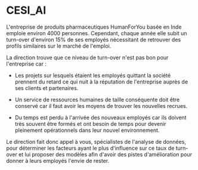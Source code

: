 # CESI_AI

L'entreprise de produits pharmaceutiques HumanForYou basée en Inde emploie environ 4000 personnes. Cependant, chaque année elle subit un turn-over d'environ 15% de ses employés nécessitant de retrouver des profils similaires sur le marché de l'emploi.

La direction trouve que ce niveau de turn-over n'est pas bon pour l'entreprise car :

* Les projets sur lesquels étaient les employés quittant la société prennent du retard ce qui nuit à la réputation de l'entreprise auprès de ses clients et partenaires.

* Un service de ressources humaines de taille conséquente doit être conservé car il faut avoir les moyens de trouver les nouvelles recrues.

* Du temps est perdu à l'arrivée des nouveaux employés car ils doivent très souvent être formés et ont besoin de temps pour devenir pleinement opérationnels dans leur nouvel environnement.

Le direction fait donc appel à vous, spécialistes de l'analyse de données, pour déterminer les facteurs ayant le plus d'influence sur ce taux de turn-over et lui proposer des modèles afin d'avoir des pistes d'amélioration pour donner à leurs employés l'envie de rester.
